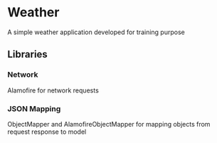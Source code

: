 # Weather
A simple weather application developed for training purpose

## Libraries
### Network
Alamofire for network requests

### JSON Mapping
ObjectMapper and AlamofireObjectMapper for mapping objects from request response to model
